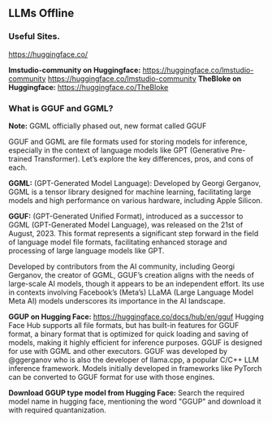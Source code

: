 ## LLMs Offline


### Useful Sites.

https://huggingface.co/

**lmstudio-community on Huggingface:** https://huggingface.co/lmstudio-community https://huggingface.co/lmstudio-community
**TheBloke on Huggingface:** https://huggingface.co/TheBloke

### What is GGUF and GGML?

**Note:** GGML officially phased out, new format called GGUF

GGUF and GGML are file formats used for storing models for inference, especially in the context of language models like GPT (Generative Pre-trained Transformer). Let’s explore the key differences, pros, and cons of each.

**GGML:**  (GPT-Generated Model Language): Developed by Georgi Gerganov, GGML is a tensor library designed for machine learning, facilitating large models and high performance on various hardware, including Apple Silicon.

**GGUF:**  (GPT-Generated Unified Format), introduced as a successor to GGML (GPT-Generated Model Language), was released on the 21st of August, 2023. This format represents a significant step forward in the field of language model file formats, facilitating enhanced storage and processing of large language models like GPT.

Developed by contributors from the AI community, including Georgi Gerganov, the creator of GGML, GGUF’s creation aligns with the needs of large-scale AI models, though it appears to be an independent effort. Its use in contexts involving Facebook’s (Meta’s) LLaMA (Large Language Model Meta AI) models underscores its importance in the AI landscape.

**GGUP on Hugging Face:** https://huggingface.co/docs/hub/en/gguf
Hugging Face Hub supports all file formats, but has built-in features for GGUF format, a binary format that is optimized for quick loading and saving of models, making it highly efficient for inference purposes. GGUF is designed for use with GGML and other executors. GGUF was developed by @ggerganov who is also the developer of llama.cpp, a popular C/C++ LLM inference framework. Models initially developed in frameworks like PyTorch can be converted to GGUF format for use with those engines.

**Download GGUP type model from Hugging Face:** Search the required model name in hugging face, mentioning the word "GGUP" and download it with required quantanization.

